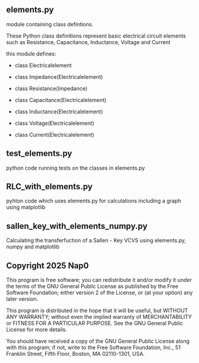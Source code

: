 ## elements.py

module containing class defintions.

These Python class definitions represent basic electrical circuit elements such as Resistance, Capacitance, Inductance, Voltage and Current

this module defines:

- class Electricalelement

- class Impedance(Electricalelement)

- class Resistance(Impedance)

- class Capacitance(Electricalelement)

- class Inductance(Electricalelement)

- class Voltage(Electricalelement)

- class Current(Electricalelement)

## test_elements.py

python code running tests on the classes in elements.py

## RLC_with_elements.py

pyhton code which uses elements.py for calculations including a graph using matplotlib

## sallen_key_with_elements_numpy.py

Calculating the transferfuction of a Sallen - Key VCVS using elements.py, numpy and matplotlib



## Copyright 2025 Nap0

This program is free software; you can redistribute it and/or modify
it under the terms of the GNU General Public License as published by
the Free Software Foundation; either version 2 of the License, or
(at your option) any later version.

This program is distributed in the hope that it will be useful,
but WITHOUT ANY WARRANTY; without even the implied warranty of
MERCHANTABILITY or FITNESS FOR A PARTICULAR PURPOSE.  See the
GNU General Public License for more details.

You should have received a copy of the GNU General Public License
along with this program; if not, write to the Free Software
Foundation, Inc., 51 Franklin Street, Fifth Floor, Boston,
MA 02110-1301, USA.


